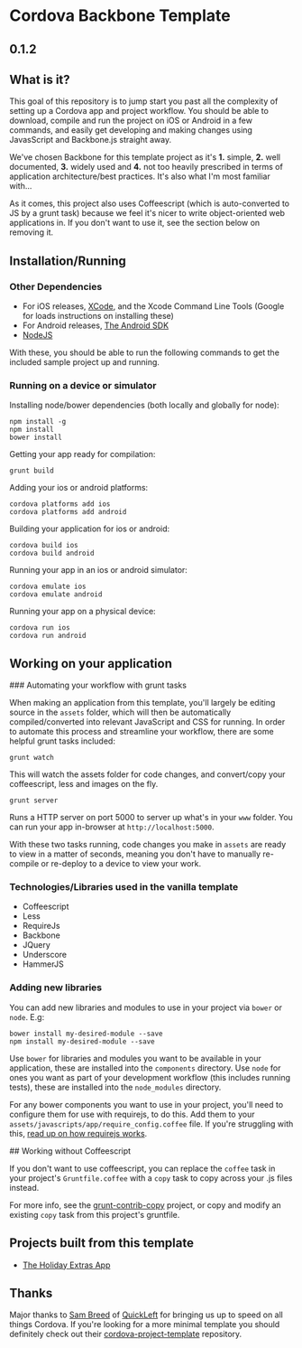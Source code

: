 # Cordova Backbone Template

## 0.1.2

## What is it?

This goal of this repository is to jump start you past all the complexity of setting up a Cordova app and project workflow. You should be able to download, compile and run the project on iOS or Android in a few commands, and easily get developing and making changes using JavasScript and Backbone.js straight away.

We've chosen Backbone for this template project as it's **1.** simple, **2.** well documented, **3.** widely used and **4.** not too heavily prescribed in terms of application architecture/best practices. It's also what I'm most familiar with...

As it comes, this project also uses Coffeescript (which is auto-converted to JS by a grunt task) because we feel it's nicer to write object-oriented web applications in. If you don't want to use it, see the section below on removing it.

## Installation/Running

### Other Dependencies
 * For iOS releases, [XCode](https://developer.apple.com/xcode/), and the Xcode Command Line Tools (Google for loads instructions on installing these)
 * For Android releases, [The Android SDK](http://developer.android.com/sdk/index.html)
 * [NodeJS](http://nodejs.org/)
 
With these, you should be able to run the following commands to get the included sample project up and running.

### Running on a device or simulator

Installing node/bower dependencies (both locally and globally for node):

```
npm install -g
npm install 
bower install
```

Getting your app ready for compilation:

```
grunt build
```

Adding your ios or android platforms:

```
cordova platforms add ios
cordova platforms add android
```

Building your application for ios or android:

```
cordova build ios
cordova build android
```

Running your app in an ios or android simulator:

``` 
cordova emulate ios
cordova emulate android
```

Running your app on a physical device:

```
cordova run ios
cordova run android
```

## Working on your application

### Automating your workflow with grunt tasks

When making an application from this template, you'll largely be editing source in the `assets` folder, which will then be automatically compiled/converted into relevant JavaScript and CSS for running. In order to automate this process and streamline your workflow, there are some helpful grunt tasks included:

```
grunt watch
```
This will watch the assets folder for code changes, and convert/copy your coffeescript, less and images on the fly.

```
grunt server
```
Runs a HTTP server on port 5000 to server up what's in your `www` folder. You can run your app in-browser at `http://localhost:5000`.

With these two tasks running, code changes you make in `assets` are ready to view in a matter of seconds, meaning you don't have to manually re-compile or re-deploy to a device to view your work.

### Technologies/Libraries used in the vanilla template

 * Coffeescript
 * Less
 * RequireJs
 * Backbone
 * JQuery
 * Underscore
 * HammerJS

### Adding new libraries

You can add new libraries and modules to use in your project via `bower` or `node`. E.g:

```
bower install my-desired-module --save
npm install my-desired-module --save
```

Use `bower` for libraries and modules you want to be available in your application, these are installed into the `components` directory. Use `node` for ones you want as part of your development workflow (this includes running tests), these are installed into the `node_modules` directory.

For any bower components you want to use in your project, you'll need to configure them for use with requirejs, to do this. Add them to your `assets/javascripts/app/require_config.coffee` file. If you're struggling with this, [read up on how requirejs works](http://requirejs.org/).


## Working without Coffeescript

If you don't want to use coffeescript, you can replace the `coffee` task in your project's `Gruntfile.coffee` with a `copy` task to copy across your .js files instead.

For more info, see the [grunt-contrib-copy](https://github.com/gruntjs/grunt-contrib-copy) project, or copy and modify an existing `copy` task from this project's gruntfile.

## Projects built from this template

* [The Holiday Extras App](https://play.google.com/store/apps/details?id=com.HolidayExtras.Tripapp)

## Thanks

Major thanks to [Sam Breed](https://twitter.com/sambreed) of [QuickLeft](http://quickleft.com/) for bringing us up to speed on all things Cordova. If you're looking for a more minimal template you should definitely check out their [cordova-project-template](https://github.com/quickleft/cordova-project-template) repository.